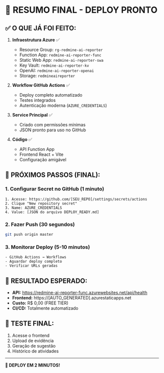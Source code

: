 # 🎯 RESUMO FINAL - DEPLOY PRONTO

## ✅ O QUE JÁ FOI FEITO:

1. **Infraestrutura Azure** ✅

   - Resource Group: `rg-redmine-ai-reporter`
   - Function App: `redmine-ai-reporter-func`
   - Static Web App: `redmine-ai-reporter-swa`
   - Key Vault: `redmine-ai-reporter-kv`
   - OpenAI: `redmine-ai-reporter-openai`
   - Storage: `redmineaireporter`

2. **Workflow GitHub Actions** ✅

   - Deploy completo automatizado
   - Testes integrados
   - Autenticação moderna (`AZURE_CREDENTIALS`)

3. **Service Principal** ✅

   - Criado com permissões mínimas
   - JSON pronto para uso no GitHub

4. **Código** ✅
   - API Function App
   - Frontend React + Vite
   - Configuração amigável

## 🔄 PRÓXIMOS PASSOS (FINAL):

### 1. Configurar Secret no GitHub (1 minuto)

```
1. Acesse: https://github.com/[SEU_REPO]/settings/secrets/actions
2. Clique "New repository secret"
3. Name: AZURE_CREDENTIALS
4. Value: [JSON do arquivo DEPLOY_READY.md]
```

### 2. Fazer Push (30 segundos)

```bash
git push origin master
```

### 3. Monitorar Deploy (5-10 minutos)

```
- GitHub Actions → Workflows
- Aguardar deploy completo
- Verificar URLs geradas
```

## 🎊 RESULTADO ESPERADO:

- **API:** https://redmine-ai-reporter-func.azurewebsites.net/api/health
- **Frontend:** https://[AUTO_GENERATED].azurestaticapps.net
- **Custo:** R$ 0,00 (FREE TIER)
- **CI/CD:** Totalmente automatizado

## 📱 TESTE FINAL:

1. Acesse o frontend
2. Upload de evidência
3. Geração de sugestão
4. Histórico de atividades

---

**🚀 DEPLOY EM 2 MINUTOS!**
